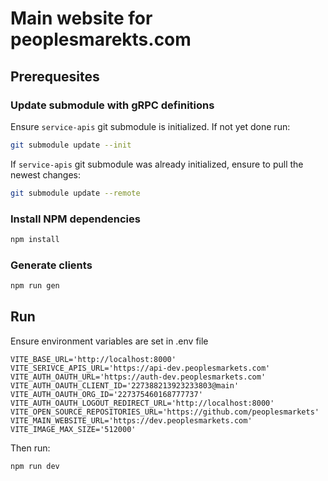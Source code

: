 # Main website for peoplesmarekts.com

## Prerequesites

### Update submodule with gRPC definitions

Ensure `service-apis` git submodule is initialized. If not yet done run:

```sh
git submodule update --init
```

If `service-apis` git submodule was already initialized, ensure to pull the newest changes:

```sh
git submodule update --remote
```

### Install NPM dependencies

```sh
npm install
```

### Generate clients

```sh
npm run gen
```

## Run

Ensure environment variables are set in .env file

```
VITE_BASE_URL='http://localhost:8000'
VITE_SERIVCE_APIS_URL='https://api-dev.peoplesmarkets.com'
VITE_AUTH_OAUTH_URL='https://auth-dev.peoplesmarkets.com'
VITE_AUTH_OAUTH_CLIENT_ID='227388213923233803@main'
VITE_AUTH_OAUTH_ORG_ID='227375460168777737'
VITE_AUTH_OAUTH_LOGOUT_REDIRECT_URL='http://localhost:8000'
VITE_OPEN_SOURCE_REPOSITORIES_URL='https://github.com/peoplesmarkets'
VITE_MAIN_WEBSITE_URL='https://dev.peoplesmarkets.com'
VITE_IMAGE_MAX_SIZE='512000'
```

Then run:

```sh
npm run dev
```
